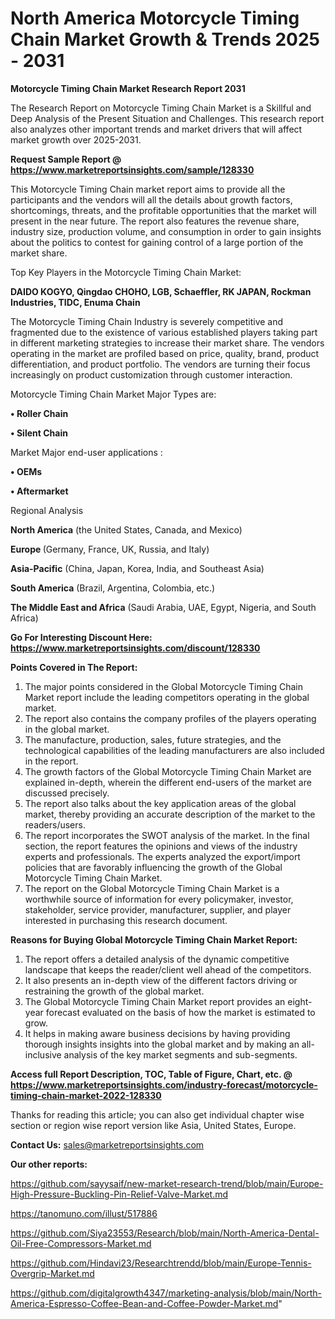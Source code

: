 # North America Motorcycle Timing Chain Market Growth & Trends 2025 - 2031

<strong>Motorcycle Timing Chain Market Research Report 2031</strong>

The Research Report on Motorcycle Timing Chain Market is a Skillful and Deep Analysis of the Present Situation and Challenges. This research report also analyzes other important trends and market drivers that will affect market growth over 2025-2031.

<strong>Request Sample Report @ <a href=https://www.marketreportsinsights.com/sample/128330>https://www.marketreportsinsights.com/sample/128330</a></strong>

This Motorcycle Timing Chain market report aims to provide all the participants and the vendors will all the details about growth factors, shortcomings, threats, and the profitable opportunities that the market will present in the near future. The report also features the revenue share, industry size, production volume, and consumption in order to gain insights about the politics to contest for gaining control of a large portion of the market share.

Top Key Players in the Motorcycle Timing Chain Market:

<strong>DAIDO KOGYO, Qingdao CHOHO, LGB, Schaeffler, RK JAPAN, Rockman Industries, TIDC, Enuma Chain</strong>

The Motorcycle Timing Chain Industry is severely competitive and fragmented due to the existence of various established players taking part in different marketing strategies to increase their market share. The vendors operating in the market are profiled based on price, quality, brand, product differentiation, and product portfolio. The vendors are turning their focus increasingly on product customization through customer interaction.

Motorcycle Timing Chain Market Major Types are:

<strong>• Roller Chain

• Silent Chain</strong>

Market Major end-user applications :

<strong>• OEMs

• Aftermarket</strong>

Regional Analysis

</u><strong><b>North America</b></strong> (the United States, Canada, and Mexico)

<strong><b>Europe </b></strong>(Germany, France, UK, Russia, and Italy)

<strong><b>Asia-Pacific</b></strong> (China, Japan, Korea, India, and Southeast Asia)

<strong><b>South America</b></strong> (Brazil, Argentina, Colombia, etc.)

<strong><b>The Middle East and Africa</b></strong> (Saudi Arabia, UAE, Egypt, Nigeria, and South Africa)

<strong>Go For Interesting Discount Here: <a href=https://www.marketreportsinsights.com/discount/128330>https://www.marketreportsinsights.com/discount/128330</a></strong>

<strong>Points Covered in The Report:</strong>
<ol>
  <li>The major points considered in the Global Motorcycle Timing Chain Market report include the leading competitors operating in the global market.</li>
  <li>The report also contains the company profiles of the players operating in the global market.</li>
  <li>The manufacture, production, sales, future strategies, and the technological capabilities of the leading manufacturers are also included in the report.</li>
  <li>The growth factors of the Global Motorcycle Timing Chain Market are explained in-depth, wherein the different end-users of the market are discussed precisely.</li>
  <li>The report also talks about the key application areas of the global market, thereby providing an accurate description of the market to the readers/users.</li>
  <li>The report incorporates the SWOT analysis of the market. In the final section, the report features the opinions and views of the industry experts and professionals. The experts analyzed the export/import policies that are favorably influencing the growth of the Global Motorcycle Timing Chain Market.</li>
  <li>The report on the Global Motorcycle Timing Chain Market is a worthwhile source of information for every policymaker, investor, stakeholder, service provider, manufacturer, supplier, and player interested in purchasing this research document.</li>
</ol>
<strong>Reasons for Buying Global Motorcycle Timing Chain Market Report:</strong>

<ol>
  <li>The report offers a detailed analysis of the dynamic competitive landscape that keeps the reader/client well ahead of the competitors.</li>
  <li>It also presents an in-depth view of the different factors driving or restraining the growth of the global market.</li>
  <li>The Global Motorcycle Timing Chain Market report provides an eight-year forecast evaluated on the basis of how the market is estimated to grow.</li>
  <li>It helps in making aware business decisions by having providing thorough insights insights into the global market and by making an all-inclusive analysis of the key market segments and sub-segments.</li>
</ol>
<strong>Access full Report Description, TOC, Table of Figure, Chart, etc. @ <a href=https://www.marketreportsinsights.com/industry-forecast/motorcycle-timing-chain-market-2022-128330>https://www.marketreportsinsights.com/industry-forecast/motorcycle-timing-chain-market-2022-128330</a></strong>


Thanks for reading this article; you can also get individual chapter wise section or region wise report version like Asia, United States, Europe.

<strong>Contact Us:</strong>
sales@marketreportsinsights.com

<strong>Our other reports:</strong>

<a href=https://github.com/sayysaif/new-market-research-trend/blob/main/Europe-High-Pressure-Buckling-Pin-Relief-Valve-Market.md>https://github.com/sayysaif/new-market-research-trend/blob/main/Europe-High-Pressure-Buckling-Pin-Relief-Valve-Market.md</a>

<a href=https://tanomuno.com/illust/517886>https://tanomuno.com/illust/517886</a>

<a href=https://github.com/Siya23553/Research/blob/main/North-America-Dental-Oil-Free-Compressors-Market.md>https://github.com/Siya23553/Research/blob/main/North-America-Dental-Oil-Free-Compressors-Market.md</a>

<a href=https://github.com/Hindavi23/Researchtrendd/blob/main/Europe-Tennis-Overgrip-Market.md>https://github.com/Hindavi23/Researchtrendd/blob/main/Europe-Tennis-Overgrip-Market.md</a>

<a href=https://github.com/digitalgrowth4347/marketing-analysis/blob/main/North-America-Espresso-Coffee-Bean-and-Coffee-Powder-Market.md>https://github.com/digitalgrowth4347/marketing-analysis/blob/main/North-America-Espresso-Coffee-Bean-and-Coffee-Powder-Market.md</a>"
